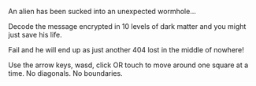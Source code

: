 An alien has been sucked into an unexpected wormhole...

Decode the message encrypted in 10 levels of dark matter and you might just save his life.

Fail and he will end up as just another 404 lost in the middle of nowhere!

Use the arrow keys, wasd, click OR touch to move around one square at a time. No diagonals. No boundaries.
